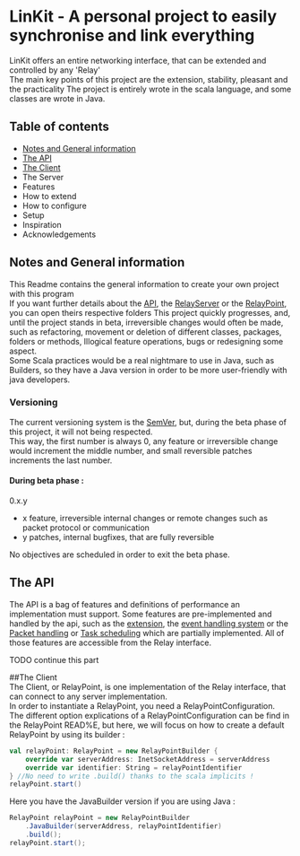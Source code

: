 # LinKit - A personal project to easily synchronise and link everything 
LinKit offers an entire networking interface, that can be extended and controlled by any 'Relay'  
The main key points of this project are the extension, stability, pleasant and the practicality
The project is entirely wrote in the scala language, and some classes are wrote in Java.  

## Table of contents
* [Notes and General information](https://github.com/Override-6/LinKit/#notes-and-general-information)
* [The API](https://github.com/Override-6/LinKit/#the-api)
* [The Client](https://github.com/Override-6/LinKit/#the-client)
* The Server
* Features
* How to extend
* How to configure
* Setup
* Inspiration
* Acknowledgements

## Notes and General information
This Readme contains the general information to create your own project with this program  
If you want further details about the [API](https://github.com/Override-6/LinKit/blob/master/API), the [RelayServer](https://github.com/Override-6/LinKit/blob/master/RelayServer) or the [RelayPoint](https://github.com/Override-6/LinKit/blob/master/RelayPoint), you can open theirs respective folders
This project quickly progresses, and, until the project stands in beta, irreversible changes would often be made,  
such as refactoring, movement or deletion of different classes, packages, folders or methods, Illogical feature operations, bugs or redesigning some aspect.  
Some Scala practices would be a real nightmare to use in Java, such as Builders, so they have a Java version in order to be more user-friendly with java developers.

### Versioning
The current versioning system is the [SemVer](https://semver.org/), but, during the beta phase of this project, it will not being respected.  
This way, the first number is always 0, any feature or irreversible change would increment the middle number, and small reversible patches increments the last number.

#### During beta phase : 
0.x.y
* x feature, irreversible internal changes or remote changes such as packet protocol or communication 
* y patches, internal bugfixes, that are fully reversible  

No objectives are scheduled in order to exit the beta phase.

## The API
The API is a bag of features and definitions of performance an implementation must support.
Some features are pre-implemented and handled by the api, such as the [extension](TODO), the [event handling system](TODO) or the [Packet handling](TODO) or [Task scheduling](TODO) which are partially implemented.
All of those features are accessible from the Relay interface. 

TODO continue this part

##The Client  
The Client, or RelayPoint, is one implementation of the Relay interface, that can connect to any server implementation.  
In order to instantiate a RelayPoint, you need a RelayPointConfiguration.  
The different option explications of a RelayPointConfiguration can be find in the RelayPoint READ%E, but here, we will focus on how to create a default RelayPoint by using its builder :

```scala
val relayPoint: RelayPoint = new RelayPointBuilder {
    override var serverAddress: InetSocketAddress = serverAddress
    override var identifier: String = relayPointIdentifier
} //No need to write .build() thanks to the scala implicits !
relayPoint.start() 
```

Here you have the JavaBuilder version if you are using Java :
```java
RelayPoint relayPoint = new RelayPointBuilder
    .JavaBuilder(serverAddress, relayPointIdentifier)
    .build();
relayPoint.start();
```